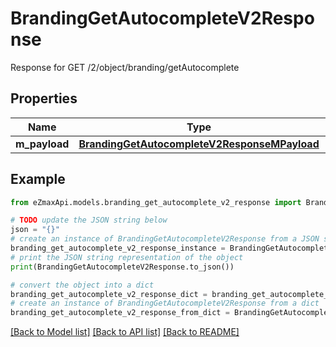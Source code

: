 # BrandingGetAutocompleteV2Response

Response for GET /2/object/branding/getAutocomplete

## Properties

Name | Type | Description | Notes
------------ | ------------- | ------------- | -------------
**m_payload** | [**BrandingGetAutocompleteV2ResponseMPayload**](BrandingGetAutocompleteV2ResponseMPayload.md) |  | 

## Example

```python
from eZmaxApi.models.branding_get_autocomplete_v2_response import BrandingGetAutocompleteV2Response

# TODO update the JSON string below
json = "{}"
# create an instance of BrandingGetAutocompleteV2Response from a JSON string
branding_get_autocomplete_v2_response_instance = BrandingGetAutocompleteV2Response.from_json(json)
# print the JSON string representation of the object
print(BrandingGetAutocompleteV2Response.to_json())

# convert the object into a dict
branding_get_autocomplete_v2_response_dict = branding_get_autocomplete_v2_response_instance.to_dict()
# create an instance of BrandingGetAutocompleteV2Response from a dict
branding_get_autocomplete_v2_response_from_dict = BrandingGetAutocompleteV2Response.from_dict(branding_get_autocomplete_v2_response_dict)
```
[[Back to Model list]](../README.md#documentation-for-models) [[Back to API list]](../README.md#documentation-for-api-endpoints) [[Back to README]](../README.md)


